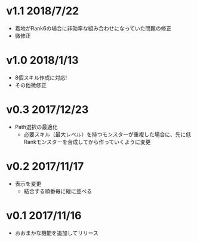 # v1.1 2018/7/22

 * 着地がRank6の場合に非効率な組み合わせになっていた問題の修正
 * 微修正

# v1.0 2018/1/13

* 8個スキル作成に対応!
* その他微修正

# v0.3 2017/12/23

* Path選択の最適化
    * 必要スキル（最大レベル）を持つモンスターが重複した場合に、先に低Rankモンスターを合成してから作っていくように変更

# v0.2 2017/11/17

* 表示を変更
    * 結合する順番毎に縦に並べる

# v0.1 2017/11/16

* おおまかな機能を追加してリリース